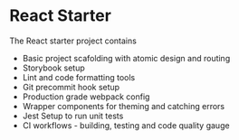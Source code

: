 # React Starter 

The React starter project contains 

* Basic project scafolding with atomic design and routing
* Storybook setup
* Lint and code formatting tools 
* Git precommit hook setup
* Production grade webpack config
* Wrapper components for theming and catching errors
* Jest Setup to run unit tests
* CI workflows - building, testing and code quality gauge